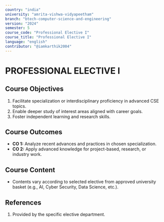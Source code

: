 ```yaml
---
country: "india"
university: "amrita-vishwa-vidyapeetham"
branch: "btech-computer-science-and-engineering"
version: "2024"
semester: 5
course_code: "Professional Elective I"
course_title: "Professional Elective I"
language: "english"
contributor: "@iamkarthik2004"
---
```


# PROFESSIONAL ELECTIVE I

## Course Objectives
1. Facilitate specialization or interdisciplinary proficiency in advanced CSE topics.
2. Enable deeper study of interest areas aligned with career goals.
3. Foster independent learning and research skills.

## Course Outcomes
* **CO 1:** Analyze recent advances and practices in chosen specialization.
* **CO 2:** Apply advanced knowledge for project-based, research, or industry work.

## Course Content

* Contents vary according to selected elective from approved university basket (e.g., AI, Cyber Security, Data Science, etc.).

## References
1. Provided by the specific elective department.
